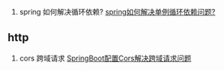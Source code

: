 1. spring 如何解决循环依赖?
[spring如何解决单例循环依赖问题?](https://www.cnblogs.com/xiaoxing/p/10762686.html)



## http

1. cors 跨域请求
[SpringBoot配置Cors解决跨域请求问题](https://www.cnblogs.com/yuansc/p/9076604.html)